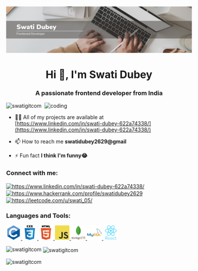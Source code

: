 ![logo](https://github.com/swatigitcom/swatigitcom/blob/main/White%20and%20Blue%20Memphis%20Graphic%20Designer%20LinkedIn%20Banner.png)
<h1 align="center">Hi 👋, I'm Swati Dubey</h1>
<h3 align="center">A passionate frontend developer from India</h3>
<img align="right" alt="coding" width="400" src="https://user-images.githubusercontent.com/55389276/140866485-8fb1c876-9a8f-4d6a-98dc-08c4981eaf70.gif">

<p align="left"> <img src="https://komarev.com/ghpvc/?username=swatigitcom&label=Profile%20views&color=0e75b6&style=flat" alt="swatigitcom" /> </p>

- 👨‍💻 All of my projects are available at [https://www.linkedin.com/in/swati-dubey-622a74338/](https://www.linkedin.com/in/swati-dubey-622a74338/)

- 📫 How to reach me **swatidubey2629@gmail**

- ⚡ Fun fact **I think I'm funny😂**

<h3 align="left">Connect with me:</h3>
<p align="left">
<a href="[https://www.linkedin.com/in/swati-dubey-622a74338/]" target="blank"><img align="center" src="https://raw.githubusercontent.com/rahuldkjain/github-profile-readme-generator/master/src/images/icons/Social/linked-in-alt.svg" alt="https://www.linkedin.com/in/swati-dubey-622a74338/" height="30" width="40" /></a>
<a href="https://www.hackerrank.com/https://www.hackerrank.com/profile/swatidubey2629" target="blank"><img align="center" src="https://raw.githubusercontent.com/rahuldkjain/github-profile-readme-generator/master/src/images/icons/Social/hackerrank.svg" alt="https://www.hackerrank.com/profile/swatidubey2629" height="30" width="40" /></a>
<a href="https://www.leetcode.com/https://leetcode.com/u/swati_05/" target="blank"><img align="center" src="https://raw.githubusercontent.com/rahuldkjain/github-profile-readme-generator/master/src/images/icons/Social/leet-code.svg" alt="https://leetcode.com/u/swati_05/" height="30" width="40" /></a>
</p>

<h3 align="left">Languages and Tools:</h3>
<p align="left"> <a href="https://www.cprogramming.com/" target="_blank" rel="noreferrer"> <img src="https://raw.githubusercontent.com/devicons/devicon/master/icons/c/c-original.svg" alt="c" width="40" height="40"/> </a> <a href="https://www.w3schools.com/css/" target="_blank" rel="noreferrer"> <img src="https://raw.githubusercontent.com/devicons/devicon/master/icons/css3/css3-original-wordmark.svg" alt="css3" width="40" height="40"/> </a> <a href="https://www.w3.org/html/" target="_blank" rel="noreferrer"> <img src="https://raw.githubusercontent.com/devicons/devicon/master/icons/html5/html5-original-wordmark.svg" alt="html5" width="40" height="40"/> </a> <a href="https://developer.mozilla.org/en-US/docs/Web/JavaScript" target="_blank" rel="noreferrer"> <img src="https://raw.githubusercontent.com/devicons/devicon/master/icons/javascript/javascript-original.svg" alt="javascript" width="40" height="40"/> </a> <a href="https://www.mongodb.com/" target="_blank" rel="noreferrer"> <img src="https://raw.githubusercontent.com/devicons/devicon/master/icons/mongodb/mongodb-original-wordmark.svg" alt="mongodb" width="40" height="40"/> </a> <a href="https://www.mysql.com/" target="_blank" rel="noreferrer"> <img src="https://raw.githubusercontent.com/devicons/devicon/master/icons/mysql/mysql-original-wordmark.svg" alt="mysql" width="40" height="40"/> </a> <a href="https://reactjs.org/" target="_blank" rel="noreferrer"> <img src="https://raw.githubusercontent.com/devicons/devicon/master/icons/react/react-original-wordmark.svg" alt="react" width="40" height="40"/> </a> </p>

<p><img align="left" src="https://github-readme-stats.vercel.app/api/top-langs?username=swatigitcom&show_icons=true&locale=en&layout=compact" alt="swatigitcom" /></p>

<p>&nbsp;<img align="center" src="https://github-readme-stats.vercel.app/api?username=swatigitcom&show_icons=true&locale=en" alt="swatigitcom" /></p>

<p><img align="center" src="https://github-readme-streak-stats.herokuapp.com/?user=swatigitcom&" alt="swatigitcom" /></p>

